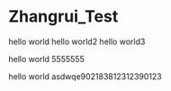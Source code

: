 # Zhangrui_Test
hello world
hello world2
hello world3



hello world 5555555


hello world asdwqe902183812312390123

